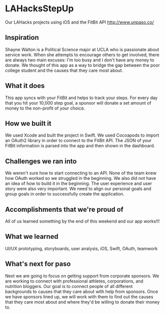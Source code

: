 # LAHacksStepUp
Our LAHacks projects using iOS and the FitBit API
http://www.unpaso.co/

## Inspiration
Shayne Walton is a Political Science major at UCLA who is passionate about service work. When she attempts to encourage others to get involved, there are always two main excuses: I'm too busy and I don't have any money to donate. We thought of this app as a way to bridge the gap between the poor college student and the causes that they care most about.

## What it does
This app syncs with your FitBit and helps to track your steps. For every day that you hit your 10,000 step goal, a sponsor will donate a set amount of money to the non-profit of your choice.

## How we built it
We used Xcode and built the project in Swift. We used Cocoapods to import an OAuth2 library in order to connect to the FitBit API. The JSON of your FitBit information is parsed into the app and then shown in the dashboard.

## Challenges we ran into
We weren't sure how to start connecting to an API. None of the team knew how OAuth worked so we struggled in the beginning. We also did not have an idea of how to build it in the beginning. The user experience and user story were also very important. We need to align our personal goals and group goals in order to successfully create the application.

## Accomplishments that we're proud of
All of us learned something by the end of this weekend and our app works!!!

## What we learned
UI/UX prototyping, storyboards, user analysis, iOS, Swift, OAuth, teamwork

## What's next for paso
Next we are going to focus on getting support from corporate sponsors. We are working to connect with professional athletes, corporations, and nutrition bloggers. Our goal is to connect people of all different backgrounds to causes that they care about with help from sponsors. Once we have sponsors lined up, we will work with them to find out the causes that they care most about and where they'd be willing to donate their money to.

